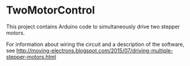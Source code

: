 # TwoMotorControl

This project contains Arduino code to simultaneously drive two stepper motors.

For information about wiring the circuit and a description of the software,
see http://moving-electrons.blogspot.com/2015/07/driving-multiple-stepper-motors.html


